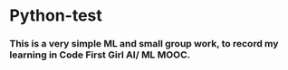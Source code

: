 # Python-test
### This is a very simple ML and small group work, to record my learning in Code First Girl AI/ ML MOOC.
